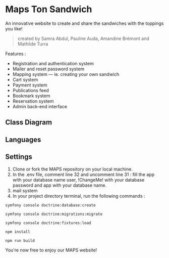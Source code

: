 # Maps Ton Sandwich
An innovative website to create and share the sandwiches with the toppings you like!

> created by Samra Abdul, Pauline Auda, Amandine Brémont and Mathilde Turra


Features : 
- Registration and authentication system
- Mailer and reset password system
- Mapping system — ie. creating your own sandwich
- Cart system
- Payment system
- Publications feed 
- Bookmark system
- Reservation system
- Admin back-end interface

## Class Diagram

## Languages

## Settings

1. Clone or fork the MAPS repository on your local machine.
2. In the .env file, comment line 32 and uncomment line 31 : fill the app with your database name user, !ChangeMe! with your database password and app with your database name.
3. mail system
4. In your project directory terminal, run the following commands : 
```console
symfony console doctrine:database:create
```
```console
symfony console doctrine:migrations:migrate
```
```console
symfony console doctrine:fixtures:load
```
```console
npm install
```
```console
npm run build
```

You're now free to enjoy our MAPS website!
